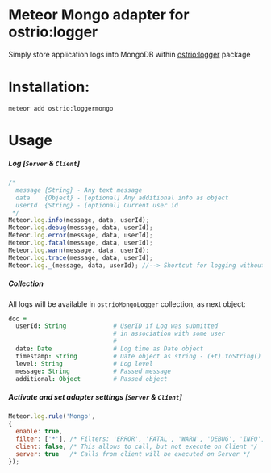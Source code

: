 Meteor Mongo adapter for ostrio:logger
========
Simply store application logs into MongoDB within [ostrio:logger](https://atmospherejs.com/ostrio/logger) package

Installation:
========
```shell
meteor add ostrio:loggermongo
```

Usage
========
##### Log [`Server` & `Client`]
```javascript
/*
  message {String} - Any text message
  data    {Object} - [optional] Any additional info as object
  userId  {String} - [optional] Current user id
 */
Meteor.log.info(message, data, userId);
Meteor.log.debug(message, data, userId);
Meteor.log.error(message, data, userId);
Meteor.log.fatal(message, data, userId);
Meteor.log.warn(message, data, userId);
Meteor.log.trace(message, data, userId);
Meteor.log._(message, data, userId); //--> Shortcut for logging without message, e.g.: simple plain log
```

##### Collection
All logs will be available in `ostrioMongoLogger` collection, as next object:
```coffeescript
doc =
  userId: String             # UserID if Log was submitted
                             # in association with some user
                             #
  date: Date                 # Log time as Date object
  timestamp: String          # Date object as string - (+t).toString()
  level: String              # Log level
  message: String            # Passed message
  additional: Object         # Passed object
```

##### Activate and set adapter settings [`Server` & `Client`]
```javascript
Meteor.log.rule('Mongo', 
{
  enable: true,
  filter: ['*'], /* Filters: 'ERROR', 'FATAL', 'WARN', 'DEBUG', 'INFO', '*' */
  client: false, /* This allows to call, but not execute on Client */
  server: true   /* Calls from client will be executed on Server */
});
```
